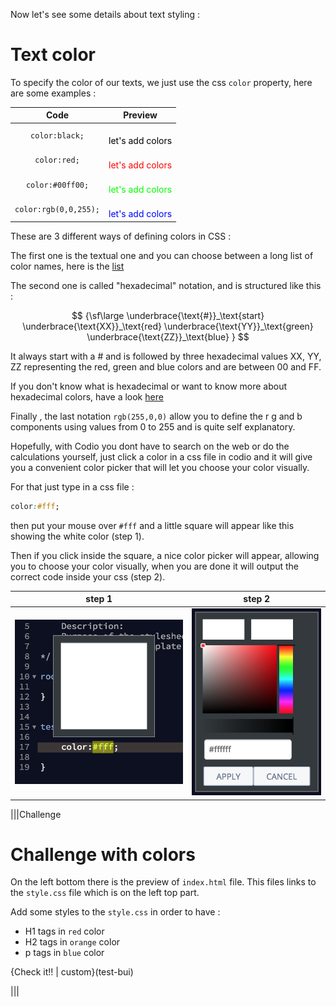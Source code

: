 Now let's see some details about text styling :

# Text color

To specify the color of our texts, we just use the css `color` property, here are some examples :

| Code | Preview |
|:----:|:------: |
| `color:black;` | <div style="color:black;"> let's add colors</div> |
| `color:red;` | <div style="color:red;">let's add colors</div> |
| `color:#00ff00;` | <div style="color:#00ff00">let's add colors</div> |
| `color:rgb(0,0,255);` | <div style="color:rgb(0,0,255);">let's add colors</div> |


These are 3 different ways of defining colors in CSS :

The first one is the textual one and you can choose between a long list of color names, here is the [list](http://www.w3schools.com/cssref/css_colornames.asp) 

The second one is called "hexadecimal" notation, and is structured like this :

$$
{\sf\large
\underbrace{\text{#}}_\text{start} \underbrace{\text{XX}}_\text{red}
\underbrace{\text{YY}}_\text{green}
\underbrace{\text{ZZ}}_\text{blue} }
$$


It always start with a # and is followed by three hexadecimal values XX, YY, ZZ representing the red, green and blue colors and are between 00 and FF.

If you don't know what is hexadecimal or want to know more about hexadecimal colors, have a look [here](http://www.smashingmagazine.com/2012/10/04/the-code-side-of-color/)

Finally , the last notation `rgb(255,0,0)` allow you to define the r g and b components using values from 0 to 255 and is quite self explanatory.

Hopefully, with Codio you dont have to search on the web or do the calculations yourself, just click a color in a css file in codio and it will give you a convenient color picker that will let you choose your color visually.

For that just type in a css file :

```css
color:#fff;
```

then put your mouse over `#fff` and a little square will appear like this showing the white color (step 1). 

Then if you click inside the square, a nice color picker will appear, allowing you to choose your color visually, when you are done it will output the correct code inside your css (step 2).

| step 1 | step 2 |
|:------:|:------:|
|![Hover](.guides/img/color_hover.png) | ![Color Picker](.guides/img/color_click.png) |

|||Challenge
# Challenge with colors

On the left bottom there is the preview of `index.html` file. This files links to the `style.css` file which is on the left top part.

Add some styles to the `style.css` in order to have : 

- H1 tags in `red` color
- H2 tags in `orange` color
- p tags in `blue` color

{Check it!! | custom}(test-bui)

|||